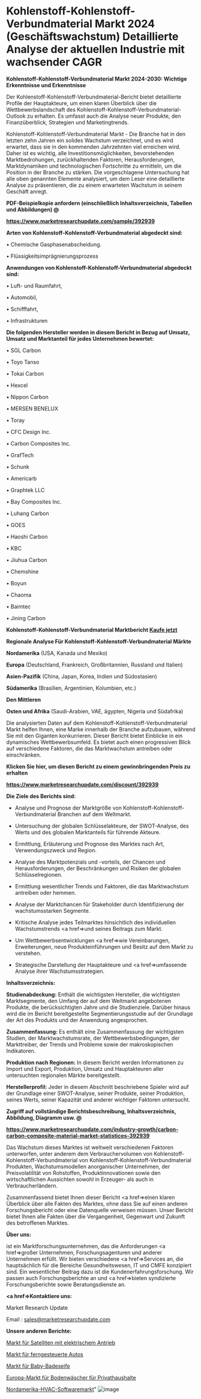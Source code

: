 # Kohlenstoff-Kohlenstoff-Verbundmaterial Markt 2024 (Geschäftswachstum) Detaillierte Analyse der aktuellen Industrie mit wachsender CAGR

<strong>Kohlenstoff-Kohlenstoff-Verbundmaterial Markt 2024-2030: Wichtige Erkenntnisse und Erkenntnisse</strong>

Der Kohlenstoff-Kohlenstoff-Verbundmaterial-Bericht bietet detaillierte Profile der Hauptakteure, um einen klaren Überblick über die Wettbewerbslandschaft des Kohlenstoff-Kohlenstoff-Verbundmaterial-Outlook zu erhalten. Es umfasst auch die Analyse neuer Produkte, den Finanzüberblick, Strategien und Marketingtrends.

Kohlenstoff-Kohlenstoff-Verbundmaterial Markt - Die Branche hat in den letzten zehn Jahren ein solides Wachstum verzeichnet, und es wird erwartet, dass sie in den kommenden Jahrzehnten viel erreichen wird. Daher ist es wichtig, alle Investitionsmöglichkeiten, bevorstehenden Marktbedrohungen, zurückhaltenden Faktoren, Herausforderungen, Marktdynamiken und technologischen Fortschritte zu ermitteln, um die Position in der Branche zu stärken. Die vorgeschlagene Untersuchung hat alle oben genannten Elemente analysiert, um dem Leser eine detaillierte Analyse zu präsentieren, die zu einem erwarteten Wachstum in seinem Geschäft anregt.



<strong><b>PDF-Beispielkopie anfordern (einschließlich Inhaltsverzeichnis, Tabellen und Abbildungen) @ </b></strong>

<strong><a href=https://www.marketresearchupdate.com/sample/392939>

<strong>https://www.marketresearchupdate.com/sample/392939</u></a></strong></strong>



<strong>Arten von Kohlenstoff-Kohlenstoff-Verbundmaterial abgedeckt sind:</strong>

• Chemische Gasphasenabscheidung.

• Flüssigkeitsimprägnierungsprozess



<strong>Anwendungen von Kohlenstoff-Kohlenstoff-Verbundmaterial abgedeckt sind:</strong>

• Luft- und Raumfahrt,

• Automobil,

• Schifffahrt,

• Infrastrukturen



<strong>Die folgenden Hersteller werden in diesem Bericht in Bezug auf Umsatz, Umsatz und Marktanteil für jedes Unternehmen bewertet:</strong>

• SGL Carbon

• Toyo Tanso

• Tokai Carbon

• Hexcel

• Nippon Carbon

• MERSEN BENELUX

• Toray

• CFC Design Inc.

• Carbon Composites Inc.

• GrafTech

• Schunk

• Americarb

• Graphtek LLC

• Bay Composites Inc.

• Luhang Carbon

• GOES

• Haoshi Carbon

• KBC

• Jiuhua Carbon

• Chemshine

• Boyun

• Chaoma

• Baimtec

• Jining Carbon



<strong>Kohlenstoff-Kohlenstoff-Verbundmaterial Marktbericht <a href=https://www.marketresearchupdate.com/buynow/392939>Kaufe jetzt</a></strong>



<strong>Regionale Analyse Für Kohlenstoff-Kohlenstoff-Verbundmaterial Märkte</strong>



<strong>Nordamerika</strong> (USA, Kanada und Mexiko)



<strong>Europa</strong> (Deutschland, Frankreich, Großbritannien, Russland und Italien)



<strong>Asien-Pazifik</strong> (China, Japan, Korea, Indien und Südostasien)



<strong>Südamerika</strong> (Brasilien, Argentinien, Kolumbien, etc.)



<strong>Den Mittleren</strong> 

<strong>Osten und Afrika</strong> (Saudi-Arabien, VAE, ägypten, Nigeria und Südafrika)

Die analysierten Daten auf dem Kohlenstoff-Kohlenstoff-Verbundmaterial Markt helfen Ihnen, eine Marke innerhalb der Branche aufzubauen, während Sie mit den Giganten konkurrieren. Dieser Bericht bietet Einblicke in ein dynamisches Wettbewerbsumfeld. Es bietet auch einen progressiven Blick auf verschiedene Faktoren, die das Marktwachstum antreiben oder einschränken.



<strong>Klicken Sie hier, um diesen Bericht zu einem gewinnbringenden Preis zu erhalten
</strong>

<strong><a href=https://www.marketresearchupdate.com/discount/392939>https://www.marketresearchupdate.com/discount/392939</b></u></strong></a>



<strong>Die Ziele des Berichts sind:</strong>

- Analyse und Prognose der Marktgröße von Kohlenstoff-Kohlenstoff-Verbundmaterial Branchen auf dem Weltmarkt.

- Untersuchung der globalen Schlüsselakteure, der SWOT-Analyse, des Werts und des globalen Marktanteils für führende Akteure.

- Ermittlung, Erläuterung und Prognose des Marktes nach Art, Verwendungszweck und Region.

- Analyse des Marktpotenzials und -vorteils, der Chancen und Herausforderungen, der Beschränkungen und Risiken der globalen Schlüsselregionen.

- Ermittlung wesentlicher Trends und Faktoren, die das Marktwachstum antreiben oder hemmen.

- Analyse der Marktchancen für Stakeholder durch Identifizierung der wachstumsstarken Segmente.

- Kritische Analyse jedes Teilmarktes hinsichtlich des individuellen Wachstumstrends <a href=>und</a> seines Beitrags zum Markt.

- Um Wettbewerbsentwicklungen <a href=>wie</a> Vereinbarungen, Erweiterungen, neue Produkteinführungen und Besitz auf dem Markt zu verstehen.

- Strategische Darstellung der Hauptakteure und <a href=>umfas</a>sende Analyse ihrer Wachstumsstrategien.



<strong>Inhaltsverzeichnis:</strong>



<strong>Studienabdeckung:</strong> Enthält die wichtigsten Hersteller, die wichtigsten Marktsegmente, den Umfang der auf dem Weltmarkt angebotenen Produkte, die berücksichtigten Jahre und die Studienziele. Darüber hinaus wird die im Bericht bereitgestellte Segmentierungsstudie auf der Grundlage der Art des Produkts und der Anwendung angesprochen.



<strong>Zusammenfassung:</strong> Es enthält eine Zusammenfassung der wichtigsten Studien, der Marktwachstumsrate, der Wettbewerbsbedingungen, der Markttreiber, der Trends und Probleme sowie der makroskopischen Indikatoren.



<strong>Produktion nach Regionen:</strong> In diesem Bericht werden Informationen zu Import und Export, Produktion, Umsatz und Hauptakteuren aller untersuchten regionalen Märkte bereitgestellt.



<strong>Herstellerprofil:</strong> Jeder in diesem Abschnitt beschriebene Spieler wird auf der Grundlage einer SWOT-Analyse, seiner Produkte, seiner Produktion, seines Werts, seiner Kapazität und anderer wichtiger Faktoren untersucht.



<strong><b>Zugriff auf vollständige Berichtsbeschreibung, Inhaltsverzeichnis, Abbildung, Diagramm usw. @ </b></strong>

<strong><a href=https://www.marketresearchupdate.com/industry-growth/carbon-carbon-composite-material-market-statistices-392939>https://www.marketresearchupdate.com/industry-growth/carbon-carbon-composite-material-market-statistices-392939</a></strong>

Das Wachstum dieses Marktes ist weltweit verschiedenen Faktoren unterworfen, unter anderem dem Verbrauchervolumen von Kohlenstoff-Kohlenstoff-Verbundmaterial von Kohlenstoff-Kohlenstoff-Verbundmaterial Produkten, Wachstumsmodellen anorganischer Unternehmen, der Preisvolatilität von Rohstoffen, Produktinnovationen sowie den wirtschaftlichen Aussichten sowohl in Erzeuger- als auch in Verbraucherländern.

Zusammenfassend bietet Ihnen dieser Bericht <a href=>einen</a> klaren Überblick über alle Fakten des Marktes, ohne dass Sie auf einen anderen Forschungsbericht oder eine Datenquelle verweisen müssen. Unser Bericht bietet Ihnen alle Fakten über die Vergangenheit, Gegenwart und Zukunft des betroffenen Marktes.



<strong>Über uns:</strong>

 ist ein Marktforschungsunternehmen, das die Anforderungen <a href=>großer</a> Unternehmen, Forschungsagenturen und anderer Unternehmen erfüllt. Wir bieten verschiedene <a href=>Services</a> an, die hauptsächlich für die Bereiche Gesundheitswesen, IT und CMFE konzipiert sind. Ein wesentlicher Beitrag dazu ist die Kundenerfahrungsforschung. Wir passen auch Forschungsberichte an und <a href=>bieten</a> syndizierte Forschungsberichte sowie Beratungsdienste an.



<strong><a href=>Kontaktiere uns:</a></strong>

Market Research Update

Email : sales@marketresearchupdate.com



<strong>Unsere anderen Berichte:</strong>

<a href=https://www.linkedin.com/pulse/electric-propulsion-satellite-market-expected>Markt für Satelliten mit elektrischem Antrieb</a>

<a href=https://www.linkedin.com/pulse/remote-control-car-market-outlooks-2023-size>Markt für ferngesteuerte Autos</a>

<a href=https://www.linkedin.com/pulse/baby-bath-soap-market-size-trends-consumption>Markt für Baby-Badeseife</a>

<a href=https://www.linkedin.com/pulse/europe-residential-floor-scrubber-market-upcoming-trends>Europa-Markt für Bodenwäscher für Privathaushalte</a>

<a href=https://www.linkedin.com/pulse/north-america-hvac-software-market-size-growth-udstf/>Nordamerika-HVAC-Softwaremarkt</a>"
![image](https://github.com/Gayatrikarjule/Market-Analysis-360/assets/97346546/344beffe-beb0-4a59-9131-592da57a9c33)
